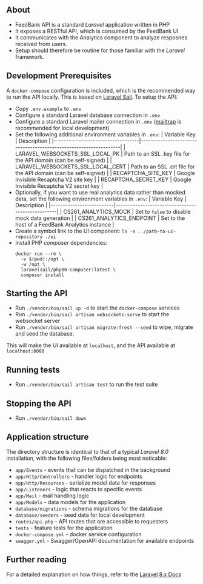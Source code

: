 ## About
* FeedBank API is a standard *Laravel* application written in PHP
* It exposes a RESTful API, which is consumed by the FeedBank UI
* It communicates with the Analytics component to analyze resposnes received from users.
* Setup should therefore be routine for those familiar with the *Laravel* framework.

## Development Prerequisites
A `docker-compose` configuration is included, which is the recommended way to run the API locally. This is based on [Laravel Sail](https://laravel.com/docs/8.x/sail). To setup the API:

* Copy `.env.example` to `.env`
* Configure a standard Laravel database connection in `.env`
* Configure a standard Laravel mailer connection in `.env` ([mailtrap](https://mailtrap.io/) is recommended for local development)
* Set the following additional environment variables in `.env`:
  | Variable Key                      | Description                                                      |
  |-----------------------------------|------------------------------------------------------------------|
  | LARAVEL_WEBSOCKETS_SSL_LOCAL_PK   | Path to an SSL .key file for the API domain (can be self-signed) |
  | LARAVEL_WEBSOCKETS_SSL_LOCAL_CERT | Path to an SSL .crt file for the API domain (can be self-signed) |
  | RECAPTCHA_SITE_KEY                | Google Invisible Recaptcha V2 site key                           |
  | RECAPTCHA_SECRET_KEY              | Google Invisible Recaptcha V2 secret key                         |
* Optionally, if you want to use real analytics data rather than mocked data, set the following environment variables in `.env`:
  | Variable Key             | Description                                      |
  |--------------------------|--------------------------------------------------|
  | CS261_ANALYTICS_MOCK     | Set to `false` to disable mock data generation   |
  | CS261_ANALYTICS_ENDPOINT | Set to the host of a FeedBank Analytics instance |
* Create a symbol link to the UI component:
  `ln -s ../path-to-ui-repository ./ui`
* Install PHP *composer* dependencies:
  ```
  docker run --rm \
    -v $(pwd):/opt \
    -w /opt \
    laravelsail/php80-composer:latest \
    composer install
  ```

## Starting the API
* Run `./vendor/bin/sail up -d` to start the `docker-compose` services
* Run `./vendor/bin/sail artisan websockets:serve` to start the websocket server
* Run `./vendor/bin/sail artisan migrate:fresh --seed` to wipe, migrate and seed the database.

This will make the UI available at `localhost`, and the API available at `localhost:8080`

## Running tests
* Run `./vendor/bin/sail artisan test` to run the test suite

## Stopping the API
* Run `./vendor/bin/sail down`

## Application structure
The directory structure is identical to that of a typical *Laravel 8.0* installation, with the following files/folders being most noticable:

* `app/Events` - events that can be dispatched in the background
* `app/Http/Controllers` - handler logic for endpoints
* `app/Http/Resources` - serialize model data for responses
* `app/Listeners` - logic that reacts to specific events
* `app/Mail` - mail handling logic
* `app/Models` - data models for the application
* `database/migrations` - schema migrations for the database
* `database/seeders` - seed data for local development
* `routes/api.php` - API routes that are accessible to requesters
* `tests` - feature tests for the application
* `docker-compose.yml` - docker service configuration
* `swagger.yml` - Swagger/OpenAPI documentation for available endpoints

## Further reading

For a detailed explanation on how things, refer to the [Laravel 8.x Docs](https://laravel.com/docs/8.x)